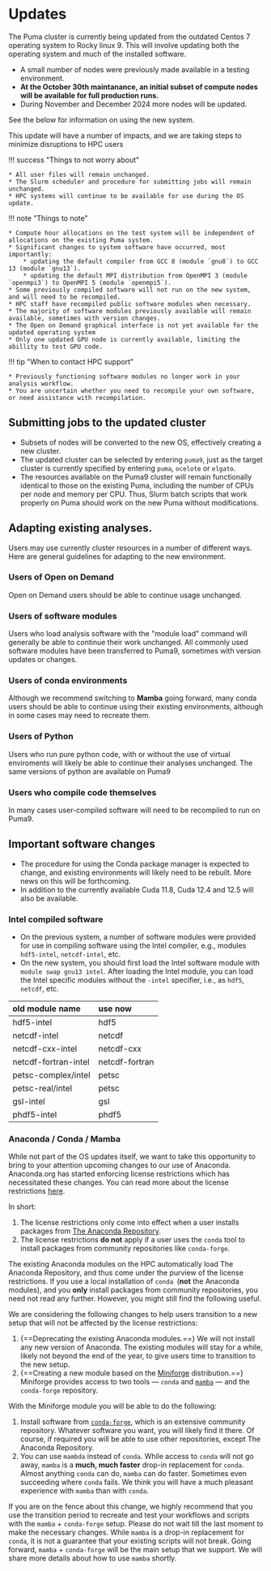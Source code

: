 # Updates 

The Puma cluster is currently being updated from the outdated Centos 7 operating system to Rocky linux 9.  This will involve updating both the operating system and much of the installed software.  

* A small number of nodes were previously made available in a testing environment.
* **At the October 30th maintanance, an initial subset of compute nodes will be available for full production runs.**
* During November and December 2024 more nodes will be updated.

See the below for information on using the new system.

This update will have a number of impacts, and we are taking steps to minimize disruptions to HPC users

!!! success "Things to not worry about"

    * All user files will remain unchanged. 
    * The Slurm scheduler and procedure for submitting jobs will remain unchanged. 
    * HPC systems will continue to be available for use during the OS update. 

!!! note "Things to note"

    * Compute hour allocations on the test system will be independent of allocations on the existing Puma system. 
    * Significant changes to system software have occurred, most importantly: 
        * updating the default compiler from GCC 8 (module `gnu8`) to GCC 13 (module `gnu13`).
        * updating the default MPI distribution from OpenMPI 3 (module `openmpi3`) to OpenMPI 5 (module `openmpi5`).
    * Some previously compiled software will not run on the new system, and will need to be recompiled.
    * HPC staff have recompiled public software modules when necessary.
    * The majority of software modules previously available will remain available, sometimes with version changes.
    * The Open on Demand graphical interface is not yet available for the updated operating system
    * Only one updated GPU node is currently available, limiting the abillity to test GPU code.

!!! tip "When to contact HPC support"

    * Previously functioning software modules no longer work in your analysis workflow.
    * You are uncertain whether you need to recompile your own software, or need assistance with recompilation.

  
## Submitting jobs to the updated cluster

* Subsets of nodes will be converted to the new OS, effectively creating a new cluster.
* The updated cluster can be selected by entering `puma9`, just as the target cluster is currently specified by entering `puma`, `ocelote` or `elgato`. 
* The resources available on the Puma9 cluster will remain functionally identical to those on the existing Puma, including the number of CPUs per node and memory per CPU. Thus, Slurm batch scripts that work properly on Puma should work on the new Puma without modifications.

## Adapting existing analyses. 
Users may use currently cluster resources in a number of different ways.  Here are general guidelines for adapting to the new environment.  
### Users of Open on Demand
Open on Demand users should be able to continue usage unchanged. 
### Users of software modules
Users who load analysis software with the "module load" command will generally be able to continue their work unchanged.  All commonly used software modules have been transferred to Puma9, sometimes with version updates or changes.
### Users of conda environments
Although we recommend switching to **Mamba** going forward, many conda users should be able to continue using their existing environments, although in some cases may need to recreate them.
### Users of Python
Users who run pure python code, with or without the use of virtual enviroments will likely be able to continue their analyses unchanged.  The same versions of python are available on Puma9
### Users who compile code themselves
In many cases user-compiled software will need to be recompiled to run on Puma9.

## Important software changes 

* The procedure for using the Conda package manager is expected to change, and existing environments will likely need to be rebuilt. More news on this will be forthcoming.
* In addition to the currently available Cuda 11.8, Cuda 12.4 and 12.5 will also be available. 

### Intel compiled software

* On the previous system, a number of software modules were provided for use in compiling software using the Intel compiler, e.g., modules `hdf5-intel`, `netcdf-intel`, etc. 
* On the new system, you should first load the Intel software module with `module swap gnu13 intel`. After loading the Intel module, you can load the Intel specific modules without the `-intel` specifier, i.e., as `hdf5`, `netcdf`, etc.


| old module name | use now |
| :---- | :---- |
| hdf5-intel | hdf5 |
| netcdf-intel | netcdf |
| netcdf-cxx-intel | netcdf-cxx |
| netcdf-fortran-intel | netcdf-fortran |
| petsc-complex/intel | petsc |
| petsc-real/intel | petsc |
| gsl-intel | gsl |
| phdf5-intel | phdf5 |

### Anaconda / Conda / Mamba

While not part of the OS updates itself, we want to take this opportunity to bring to your attention upcoming changes to our use of Anaconda. Anaconda.org has started enforcing license restrictions which has necessitated these changes. You can read more about the license restrictions [here](https://www.anaconda.com/blog/update-on-anacondas-terms-of-service-for-academia-and-research).

In short:

1. The license restrictions only come into effect when a user installs packages from [The Anaconda Repository](https://repo.anaconda.com/).
2. The license restrictions **do not** apply if a user uses the `conda` tool to install packages from community repositories like `conda-forge`.

The existing Anaconda modules on the HPC automatically load The Anaconda Repository, and thus come under the purview of the license restrictions. If you use a local installation of `conda `(**not** the Anaconda modules), and you **only** install packages from community repositories, you need not read any further. However, you might still find the following useful.

We are considering the following changes to help users transition to a new setup that will not be affected by the license restrictions:

1. {==Deprecating the existing Anaconda modules.==} We will not install any new version of Anaconda. The existing modules will stay for a while, likely not beyond the end of the year, to give users time to transition to the new setup.
2. {==Creating a new module based on the [Miniforge](https://github.com/conda-forge/miniforge) distribution.==} Miniforge provides access to two tools — `conda` and [`mamba`](https://mamba.readthedocs.io/en/latest/) — and the `conda-forge` repository.

With the Miniforge module you will be able to do the following:

1. Install software from [`conda-forge`](https://conda-forge.org/), which is an extensive community repository. Whatever software you want, you will likely find it there. Of course, if required you will be able to use other repositories, except The Anaconda Repository.
2. You can use `mambda` instead of `conda`. While access to `conda` will not go away, `mamba` is a **much, much faster** drop-in replacement for `conda`. Almost anything `conda` can do, `mamba` can do faster. Sometimes even succeeding where `conda` fails. We think you will have a much pleasant experience with `mamba` than with `conda`.

If you are on the fence about this change, we highly recommend that you use the transition period to recreate and test your workflows and scripts with the `mamba` + `conda-forge` setup. Please do not wait till the last moment to make the necessary changes. While `mamba` is a drop-in replacement for `conda`, it is not a guarantee that your existing scripts will not break. Going forward, `mamba` + `conda-forge` will be the main setup that we support. We will share more details about how to use `mamba` shortly.

